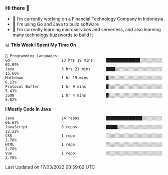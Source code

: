 ### Hi there 👋

<!--
**mazzama/mazzama** is a ✨ _special_ ✨ repository because its `README.md` (this file) appears on your GitHub profile.

Here are some ideas to get you started:

- 🔭 I’m currently working on ...
- 🌱 I’m currently learning ...
- 👯 I’m looking to collaborate on ...
- 🤔 I’m looking for help with ...
- 💬 Ask me about ...
- 📫 How to reach me: ...
- 😄 Pronouns: ...
- ⚡ Fun fact: ...
-->

- 🔭 I’m currently working on a Financial Technology Company in Indonesia
- :gun: I'm using Go and Java to build software
- 🌱 I’m currently learning microservices and serverless, and also learning many technology buzzwords to build it

<!--START_SECTION:waka-->
📊 **This Week I Spent My Time On** 

```text
💬 Programming Languages: 
Go                       13 hrs 19 mins      ███████████████░░░░░░░░░░   62.09% 
Java                     3 hrs 21 mins       ████░░░░░░░░░░░░░░░░░░░░░   15.66% 
Markdown                 1 hr 19 mins        █░░░░░░░░░░░░░░░░░░░░░░░░   6.13% 
Protocol Buffer          1 hr 9 mins         █░░░░░░░░░░░░░░░░░░░░░░░░   5.41% 
JSON                     1 hr 4 mins         █░░░░░░░░░░░░░░░░░░░░░░░░   5.02%

```

**I Mostly Code in Java** 

```text
Java                     24 repos            ████████████████░░░░░░░░░   66.67% 
JavaScript               8 repos             █████░░░░░░░░░░░░░░░░░░░░   22.22% 
CSS                      1 repo              ░░░░░░░░░░░░░░░░░░░░░░░░░   2.78% 
HTML                     1 repo              ░░░░░░░░░░░░░░░░░░░░░░░░░   2.78% 
Vue                      1 repo              ░░░░░░░░░░░░░░░░░░░░░░░░░   2.78%

```



 Last Updated on 17/03/2022 00:59:02 UTC
<!--END_SECTION:waka-->
